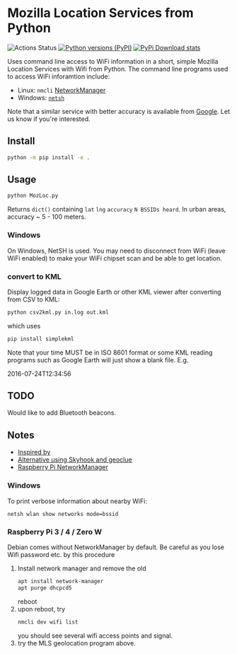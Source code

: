 # Mozilla Location Services from Python

![Actions Status](https://github.com/scivision/mozilla-location-wifi/workflows/ci/badge.svg)
[![Python versions (PyPI)](https://img.shields.io/pypi/pyversions/mozilla-location-python.svg)](https://pypi.python.org/pypi/mozilla-location-python)
[![PyPi Download stats](http://pepy.tech/badge/mozilla-location-python)](http://pepy.tech/project/mozilla-location-python)

Uses command line access to WiFi information in a short, simple Mozilla Location Services with Wifi from Python.
The command line programs used to access WiFi inforamtion include:

* Linux: `nmcli` [NetworkManager](https://developer.gnome.org/NetworkManager/stable/nmcli.html)
* Windows: [`netsh`](https://docs.microsoft.com/en-us/previous-versions/windows/it-pro/windows-server-2008-R2-and-2008/cc755301(v=ws.10)?redirectedfrom=MSDN)

Note that a similar service with better accuracy is available from
[Google](https://developers.google.com/maps/documentation/geolocation/intro).
Let us know if you're interested.

## Install

```sh
python -m pip install -e .
```

## Usage

```sh
python MozLoc.py
```

Returns `dict()` containing `lat` `lng` `accuracy` `N BSSIDs heard`.
In urban areas, accuracy ~ 5 - 100 meters.

### Windows

On Windows, NetSH is used.
You may need to disconnect from WiFi (leave WiFi enabled) to make your WiFi chipset scan and be able to get location.

### convert to KML

Display logged data in Google Earth or other KML viewer after converting from CSV to KML:

```sh
python csv2kml.py in.log out.kml
```

which uses

```sh
pip install simplekml
```

Note that your time MUST be in ISO 8601 format or some KML reading programs such as Google Earth will just show a blank file.
E.g.

2016-07-24T12:34:56

## TODO

Would like to add Bluetooth beacons.

## Notes

* [Inspired by](https://github.com/flyinva/mozlosh)
* [Alternative using Skyhook and geoclue](https://github.com/scivision/python-geoclue)
* [Raspberry Pi NetworkManager](https://raspberrypi.stackexchange.com/a/73816)

### Windows

To print verbose information about nearby WiFi:

```posh
netsh wlan show networks mode=bssid
```

### Raspberry Pi 3 / 4 / Zero W

Debian comes without NetworkManager by default.
Be careful as you lose Wifi password etc. by this procedure

1. Install network manager and remove the old
   ```sh
   apt install network-manager
   apt purge dhcpcd5
   ```
   reboot
2. upon reboot, try
   ```sh
   nmcli dev wifi list
   ```
   you should see several wifi access points and signal.
3. try the MLS geolocation program above.
